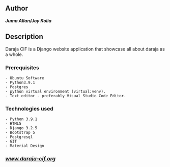 
## Author
***Juma Allan/Joy Kolia***

## Description
Daraja CIF is a Django website application that showcase all about daraja as a whole.

### Prerequisites
    - Ubuntu Software
    - Python3.9.1
    - Postgres
    - python virtual environment (virtual:venv).
    - Text editor - preferably Visual Studio Code Editor.

### Technologies used
    - Python 3.9.1
    - HTML5
    - Django 3.2.5
    - Bootstrap 5
    - Postgresql
    - GIT
    - Material Design
  
### ***www.daraja-cif.org***  